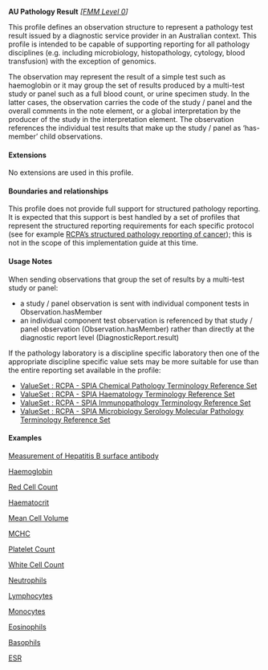 **AU Pathology Result**  *[[FMM Level 0](guidance.html)]*

This profile defines an observation structure to represent a pathology test result issued by a diagnostic service provider in an Australian context. This profile is intended to be capable of supporting reporting for all pathology disciplines (e.g. including microbiology, histopathology, cytology, blood transfusion) with the exception of genomics.

The observation may represent the result of a simple test such as haemoglobin or it may group the set of results produced by a multi-test study or panel such as a full blood count, or urine specimen study. In the latter cases, the observation carries the code of the study / panel and the overall comments in the note element, or a global interpretation by the producer of the study in the interpretation element. The observation references the individual test results that make up the study / panel as ‘has-member’ child observations.

#### Extensions

No extensions are used in this profile.


#### Boundaries and relationships

This profile does not provide full support for structured pathology reporting. It is expected that this support is best handled by a set of profiles that represent the structured reporting requirements for each specific protocol (see for example [RCPA’s structured pathology reporting of cancer](https://www.rcpa.edu.au/Library/Practising-Pathology/Structured-Pathology-Reporting-of-Cancer)); this is not in the scope of this implementation guide at this time.

#### Usage Notes
When sending observations that group the set of results by a multi-test study or panel:
* a study / panel observation is sent with individual component tests in Observation.hasMember
* an individual component test observation is referenced by that study / panel observation (Observation.hasMember) rather than directly at the diagnostic report level (DiagnosticReport.result)

If the pathology laboratory is a discipline specific laboratory then one of the appropriate discipline specific value sets may be more suitable for use than the entire reporting set available in the profile:
* [ValueSet : RCPA - SPIA Chemical Pathology Terminology Reference Set](https://www.healthterminologies.gov.au/integration/R4/fhir/ValueSet/spia-chemical-pathology-refset-3?ui:source=search)
* [ValueSet : RCPA - SPIA Haematology Terminology Reference Set](https://www.healthterminologies.gov.au/integration/R4/fhir/ValueSet/spia-haematology-refset-3?ui:source=search)
* [ValueSet : RCPA - SPIA Immunopathology Terminology Reference Set](https://www.healthterminologies.gov.au/integration/R4/fhir/ValueSet/spia-immunopathology-refset-3?ui:source=search)
* [ValueSet : RCPA - SPIA Microbiology Serology Molecular Pathology Terminology Reference Set](https://www.healthterminologies.gov.au/integration/R4/fhir/ValueSet/spia-microbiology-serology-molecular-refset-3?ui:source=search)

#### Examples

[Measurement of Hepatitis B surface antibody](Observation-observation-specimen-hepatitus-b-serology.html)

[Haemoglobin](Observation-observation-haemoglobin.html)

[Red Cell Count](Observation-observation-redcellcount.html)

[Haematocrit](Observation-observation-haematocrit.html)

[Mean Cell Volume](Observation-observation-meancellvolume.html)

[MCHC](Observation-observation-mchc.html)

[Platelet Count](Observation-observation-plateletcount.html)

[White Cell Count](Observation-observation-whitecellcount.html)

[Neutrophils](Observation-observation-neutrophils.html)

[Lymphocytes](Observation-observation-lymphocytes.html)

[Monocytes](Observation-observation-monocytes.html)

[Eosinophils](Observation-observation-eosinophils.html)

[Basophils](Observation-observation-basophils.html)

[ESR](Observation-observation-esr.html)


